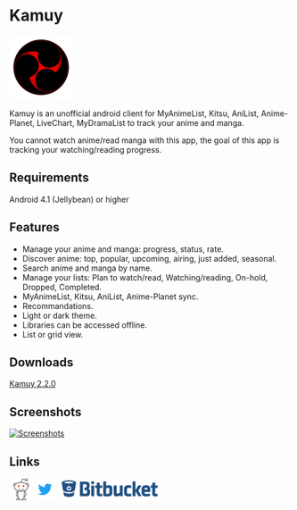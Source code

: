 # Kamuy

![Kamuy](images/kamuy114.png?style=logoapp "Kamuy")

Kamuy is an unofficial android client for MyAnimeList, Kitsu, AniList, Anime-Planet, LiveChart, MyDramaList to track your anime and manga.

You cannot watch anime/read manga with this app, the goal of this app is tracking your watching/reading progress.


## Requirements
Android 4.1 (Jellybean) or higher

## Features
* Manage your anime and manga: progress, status, rate.
* Discover anime: top, popular, upcoming, airing, just added, seasonal.
* Search anime and manga by name.
* Manage your lists: Plan to watch/read, Watching/reading, On-hold, Dropped, Completed.
* MyAnimeList, Kitsu, AniList, Anime-Planet sync.
* Recommandations.
* Light or dark theme.
* Libraries can be accessed offline.
* List or grid view.

## Downloads
[Kamuy 2.2.0](https://bitbucket.org/cylonu87/kamuy/downloads/Kamuy-2.2.0-full-release.apk)

## Screenshots
<a href="http://imgur.com/a/Z5hPN"><img src="http://imgur.com/images/imgur-logo.svg?style=logoimgur" alt="Screenshots" title="Kamuy's screenshots" style="max-width:100%" height="40"></a>

## Links
<a href="https://www.reddit.com/r/Kamuy/"><img src="images/reddit_alien.png" alt="Kamuy's subreddit" title="Kamuy's subreddit" style="max-width:100%;" height="40"></a>
<a href="https://twitter.com/Panic_Soft"><img src="images/Twitter_Logo_Blue.png" alt="PanicSoft's twitter" title="PanicSoft's twitter" style="max-width:100%;" height="40"></a>
<a href="https://bitbucket.org/cylonu87/kamuy/issues"><img src="images/bitbucket.png" alt="Bitbucket" title="Issues" style="max-width:100%;" height="40"></a>
